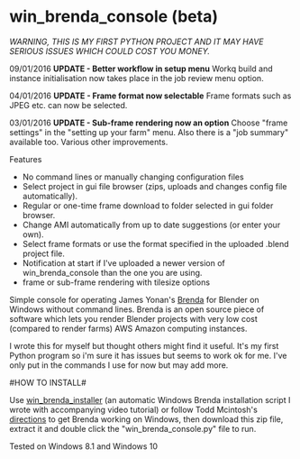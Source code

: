 # win_brenda_console (beta)

*WARNING, THIS IS MY FIRST PYTHON PROJECT AND IT MAY HAVE SERIOUS ISSUES WHICH COULD COST YOU MONEY.*

09/01/2016 **UPDATE - Better workflow in setup menu**
Workq build and instance initialisation now takes place in the job review menu option.

04/01/2016 **UPDATE - Frame format now selectable**
Frame formats such as JPEG etc. can now be selected.

03/01/2016 **UPDATE - Sub-frame rendering now an option**
Choose "frame settings" in the "setting up your farm" menu. Also there is a "job summary" available too. Various other improvements.

Features

* No command lines or manually changing configuration files
* Select project in gui file browser (zips, uploads and changes config file automatically).
* Regular or one-time frame download to folder selected in gui folder browser.
* Change AMI automatically from up to date suggestions (or enter your own).
* Select frame formats or use the format specified in the uploaded .blend project file.
* Notification at start if I've uploaded a newer version of win_brenda_console than the one you are using.
* frame or sub-frame rendering with tilesize options



Simple console for operating James Yonan's [Brenda](https://github.com/jamesyonan/brenda) for Blender on Windows without command lines. Brenda is an open source piece of software which lets you render Blender projects with very low cost (compared to render farms) AWS Amazon computing instances.

I wrote this for myself but thought others might find it useful. It's my first Python program so i'm sure it has issues but seems to work ok for me. I've only put in the commands I use for now but may add more.
 
#HOW TO INSTALL#

Use [win_brenda_installer](https://github.com/rider-rebooted/win_brenda_installer) (an automatic Windows Brenda installation script I wrote with accompanying video tutorial) or follow Todd Mcintosh's [directions](http://brendapro.com/forum/viewtopic.php?f=0&t=76&sid=e6bc8c5335e35bab0605da5a5a6f9965) to get Brenda working on Windows, then download this zip file, extract it and double click the "win_brenda_console.py" file to run.


Tested on Windows 8.1 and Windows 10


